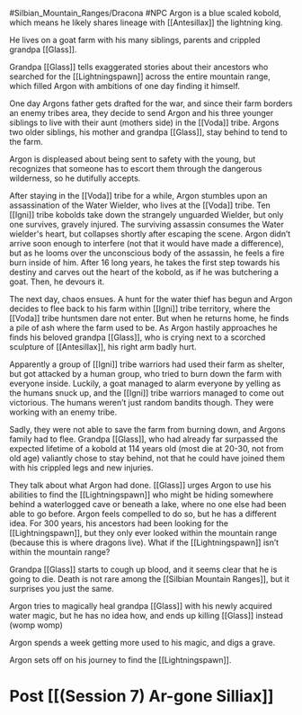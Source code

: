 #Silbian_Mountain_Ranges/Dracona #NPC 
Argon is a blue scaled kobold, which means he likely shares lineage with [[Antesillax]] the lightning king.

He lives on a goat farm with his many siblings, parents and crippled grandpa [[Glass]].

Grandpa [[Glass]] tells exaggerated stories about their ancestors who searched for the [[Lightningspawn]] across the entire mountain range, which filled Argon with ambitions of one day finding it himself.

One day Argons father gets drafted for the war, and since their farm borders an enemy tribes area, they decide to send Argon and his three younger siblings to live with their aunt (mothers side) in the [[Voda]] tribe. Argons two older siblings, his mother and grandpa [[Glass]], stay behind to tend to the farm.

Argon is displeased about being sent to safety with the young, but recognizes that someone has to escort them through the dangerous wilderness, so he dutifully accepts.

After staying in the [[Voda]] tribe for a while, Argon stumbles upon an assassination of the Water Wielder, who lives at the [[Voda]] tribe. Ten [[Igni]] tribe kobolds take down the strangely unguarded Wielder, but only one survives, gravely injured. The surviving assassin consumes the Water wielder's heart, but collapses shortly after escaping the scene. Argon didn’t arrive soon enough to interfere (not that it would have made a difference), but as he looms over the unconscious body of the assassin, he feels a fire burn inside of him. After 16 long years, he takes the first step towards his destiny and carves out the heart of the kobold, as if he was butchering a goat. Then, he devours it.

The next day, chaos ensues. A hunt for the water thief has begun and Argon decides to flee back to his farm within [[Igni]] tribe territory, where the [[Voda]] tribe huntsmen dare not enter. But when he returns home, he finds a pile of ash where the farm used to be. As Argon hastily approaches he finds his beloved grandpa [[Glass]], who is crying next to a scorched sculpture of [[Antesillax]], his right arm badly hurt.

Apparently a group of [[Igni]] tribe warriors had used their farm as shelter, but got attacked by a human group, who tried to burn down the farm with everyone inside. Luckily, a goat managed to alarm everyone by yelling as the humans snuck up, and the [[Igni]] tribe warriors managed to come out victorious. The humans weren’t just random bandits though. They were working with an enemy tribe.

Sadly, they were not able to save the farm from burning down, and Argons family had to flee. Grandpa [[Glass]], who had already far surpassed the expected lifetime of a kobold at 114 years old (most die at 20-30, not from old age) valiantly chose to stay behind, not that he could have joined them with his crippled legs and new injuries.

They talk about what Argon had done. [[Glass]] urges Argon to use his abilities to find the [[Lightningspawn]] who might be hiding somewhere behind a waterlogged cave or beneath a lake, where no one else had been able to go before. Argon feels compelled to do so, but he has a different idea. For 300 years, his ancestors had been looking for the [[Lightningspawn]], but they only ever looked within the mountain range (because this is where dragons live). What if the [[Lightningspawn]] isn’t within the mountain range?

Grandpa [[Glass]] starts to cough up blood, and it seems clear that he is going to die. Death is not rare among the [[Silbian Mountain Ranges]], but it surprises you just the same.

Argon tries to magically heal grandpa [[Glass]] with his newly acquired water magic, but he has no idea how, and ends up killing [[Glass]] instead (womp womp)

Argon spends a week getting more used to his magic, and digs a grave.

Argon sets off on his journey to find the [[Lightningspawn]].

# Post [[(Session 7) Ar-gone Silliax]]
